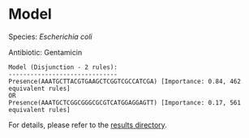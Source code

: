 
# Model

Species: *Escherichia coli*

Antibiotic: Gentamicin

```
Model (Disjunction - 2 rules):
------------------------------
Presence(AAATGCTTACGTGAAGCTCGGTCGCCATCGA) [Importance: 0.84, 462 equivalent rules]
OR
Presence(AAATGCTCGGCGGGCGCGTCATGGAGGAGTT) [Importance: 0.17, 561 equivalent rules]

```

For details, please refer to the [results directory](../../../../../results/scm_b/escherichia%20coli/gentamicin/repeat_3/).

